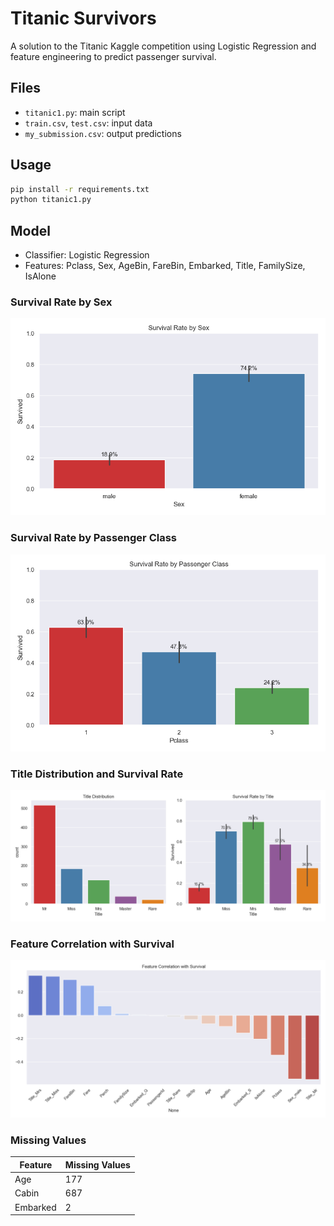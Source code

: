 # Titanic Survivors

A solution to the Titanic Kaggle competition using Logistic Regression and feature engineering to predict passenger survival.

## Files
- `titanic1.py`: main script
- `train.csv`, `test.csv`: input data
- `my_submission.csv`: output predictions

## Usage
```bash
pip install -r requirements.txt
python titanic1.py
```

## Model
- Classifier: Logistic Regression
- Features: Pclass, Sex, AgeBin, FareBin, Embarked, Title, FamilySize, IsAlone

### Survival Rate by Sex
![Survival by Sex](survival_by_sex.png)

### Survival Rate by Passenger Class
![Survival by Class](survival_by_class.png)

### Title Distribution and Survival Rate
![Title Analysis](title_analysis.png)

### Feature Correlation with Survival
![Feature Importance](feature_importance.png)

### Missing Values

| Feature     | Missing Values |
| ---      | ---       |
| Age | 177         |
| Cabin     | 687|        |
| Embarked | 2 |